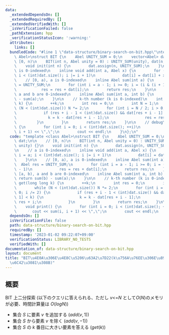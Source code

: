 ```yaml
---
data:
  _extendedDependsOn: []
  _extendedRequiredBy: []
  _extendedVerifiedWith: []
  _isVerificationFailed: false
  _pathExtension: hpp
  _verificationStatusIcon: ':warning:'
  attributes:
    links: []
  bundledCode: "#line 1 \"data-structure/binary-search-on-bit.hpp\"\ntemplate <class\
    \ Abel>\nstruct BIT {\n    Abel UNITY_SUM = 0;\n    vector<Abel> dat;\n\n    //\
    \ [0, n)\n    BIT(int n, Abel unity = 0) : UNITY_SUM(unity), dat(n, unity) {}\n\
    \    void init(int n) {\n        dat.assign(n, UNITY_SUM);\n    }\n\n    // a\
    \ is 0-indexed\n    inline void add(int a, Abel x) {\n        for (int i = a;\
    \ i < (int)dat.size(); i |= i + 1)\n            dat[i] = dat[i] + x;\n    }\n\n\
    \    // [0, a), a is 0-indexed\n    inline Abel sum(int a) {\n        Abel res\
    \ = UNITY_SUM;\n        for (int i = a - 1; i >= 0; i = (i & (i + 1)) - 1)\n \
    \           res = res + dat[i];\n        return res;\n    }\n\n    // [a, b),\
    \ a and b are 0-indexed\n    inline Abel sum(int a, int b) {\n        return sum(b)\
    \ - sum(a);\n    }\n\n    // k-th number (k is 0-indexed)\n    int get(long long\
    \ k) {\n        ++k;\n        int res = 0;\n        int N = 1;\n        while\
    \ (N < (int)dat.size()) N *= 2;\n        for (int i = N / 2; i > 0; i /= 2) {\n\
    \            if (res + i - 1 < (int)dat.size() && dat[res + i - 1] < k) {\n  \
    \              k = k - dat[res + i - 1];\n                res = res + i;\n   \
    \         }\n        }\n        return res;\n    }\n\n    // debug\n    void print()\
    \ {\n        for (int i = 0; i < (int)dat.size(); ++i)\n            cout << sum(i,\
    \ i + 1) << \",\";\n        cout << endl;\n    }\n};\n"
  code: "template <class Abel>\nstruct BIT {\n    Abel UNITY_SUM = 0;\n    vector<Abel>\
    \ dat;\n\n    // [0, n)\n    BIT(int n, Abel unity = 0) : UNITY_SUM(unity), dat(n,\
    \ unity) {}\n    void init(int n) {\n        dat.assign(n, UNITY_SUM);\n    }\n\
    \n    // a is 0-indexed\n    inline void add(int a, Abel x) {\n        for (int\
    \ i = a; i < (int)dat.size(); i |= i + 1)\n            dat[i] = dat[i] + x;\n\
    \    }\n\n    // [0, a), a is 0-indexed\n    inline Abel sum(int a) {\n      \
    \  Abel res = UNITY_SUM;\n        for (int i = a - 1; i >= 0; i = (i & (i + 1))\
    \ - 1)\n            res = res + dat[i];\n        return res;\n    }\n\n    //\
    \ [a, b), a and b are 0-indexed\n    inline Abel sum(int a, int b) {\n       \
    \ return sum(b) - sum(a);\n    }\n\n    // k-th number (k is 0-indexed)\n    int\
    \ get(long long k) {\n        ++k;\n        int res = 0;\n        int N = 1;\n\
    \        while (N < (int)dat.size()) N *= 2;\n        for (int i = N / 2; i >\
    \ 0; i /= 2) {\n            if (res + i - 1 < (int)dat.size() && dat[res + i -\
    \ 1] < k) {\n                k = k - dat[res + i - 1];\n                res =\
    \ res + i;\n            }\n        }\n        return res;\n    }\n\n    // debug\n\
    \    void print() {\n        for (int i = 0; i < (int)dat.size(); ++i)\n     \
    \       cout << sum(i, i + 1) << \",\";\n        cout << endl;\n    }\n};"
  dependsOn: []
  isVerificationFile: false
  path: data-structure/binary-search-on-bit.hpp
  requiredBy: []
  timestamp: '2023-01-02 09:22:07+09:00'
  verificationStatus: LIBRARY_NO_TESTS
  verifiedWith: []
documentation_of: data-structure/binary-search-on-bit.hpp
layout: document
title: "BIT\u4E0A\u306E\u4E8C\u5206\u63A2\u7D22(k\u756A\u76EE\u306E\u8981\u7D20\u3092\
  \u6C42\u3081\u308B)"
---
```


## 概要

BIT 上二分探索 (以下のクエリに答えられる、ただし $v$<=$N$ として$O(N)$のメモリが必要、時間計算量は $O(log N)$)

- 集合 $S$ に要素 $v$ を追加する ($add(v,1)$)
- 集合 $S$ から要素 $v$ を除く ($add(v,-1)$)
- 集合 $S$ の $k$ 番目に大きい要素を答える ($get(k)$)
